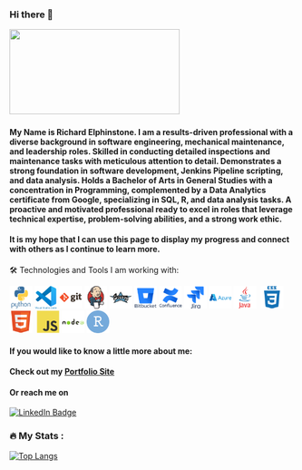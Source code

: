 ### Hi there 👋  
<div align="left">
  <img src="https://media.giphy.com/media/bcKmIWkUMCjVm/giphy.gif" width="300" height="150"/>  
</div>

#### My Name is Richard Elphinstone. I am a results-driven professional with a diverse background in software engineering, mechanical maintenance, and leadership roles. Skilled in conducting detailed inspections and maintenance tasks with meticulous attention to detail. Demonstrates a strong foundation in software development, Jenkins Pipeline scripting, and data analysis. Holds a Bachelor of Arts in General Studies with a concentration in Programming, complemented by a Data Analytics certificate from Google, specializing in SQL, R, and data analysis tasks. A proactive and motivated professional ready to excel in roles that leverage technical expertise, problem-solving abilities, and a strong work ethic.
#### It is my hope that I can use this page to display my progress and connect with others as I continue to learn more.

 
:hammer_and_wrench: Technologies and Tools I am working with:  
<div>
  <img src="https://github.com/devicons/devicon/blob/master/icons/python/python-original-wordmark.svg" title="Python" **alt="Python" width="40" height="40"/>
  <img src="https://github.com/devicons/devicon/blob/master/icons/vscode/vscode-original-wordmark.svg" title="Visual Studio Code" **alt="Visual Studio Code" width="40" height="40"/>
  <img src="https://github.com/devicons/devicon/blob/master/icons/git/git-original-wordmark.svg" title="Git" **alt="Git" width="40" height="40"/>
  <img src="https://github.com/devicons/devicon/blob/master/icons/jenkins/jenkins-original.svg" title="Jenkins" **alt="Jenkins" width="40" height="40"/>
  <img src="https://github.com/devicons/devicon/blob/master/icons/groovy/groovy-original.svg" title="Groovy" **alt="Groovy" width="40" height="40"/>
  <img src="https://github.com/devicons/devicon/blob/master/icons/bitbucket/bitbucket-original-wordmark.svg" title="BitBucket" **alt="BitBucket" width="40" height="40"/>
  <img src="https://github.com/devicons/devicon/blob/master/icons/confluence/confluence-original-wordmark.svg" title="Confluence" **alt="Confluence" width="40" height="40"/>
  <img src="https://github.com/devicons/devicon/blob/master/icons/jira/jira-original-wordmark.svg" title="Jira" **alt="Jira" width="40" height="40"/>
  <img src="https://github.com/devicons/devicon/blob/master/icons/azure/azure-original-wordmark.svg" title="Azure" **alt="Azure" width="40" height="40"/>
  <img src="https://github.com/devicons/devicon/blob/master/icons/java/java-original-wordmark.svg" title="Java" alt="Java" width="40" height="40"/>&nbsp;
  <img src="https://github.com/devicons/devicon/blob/master/icons/css3/css3-plain-wordmark.svg"  title="CSS3" alt="CSS" width="40" height="40"/>&nbsp;
  <img src="https://github.com/devicons/devicon/blob/master/icons/html5/html5-original.svg" title="HTML5" alt="HTML" width="40" height="40"/>&nbsp;
  <img src="https://github.com/devicons/devicon/blob/master/icons/javascript/javascript-original.svg" title="JavaScript" alt="JavaScript" width="40" 
  <img src="https://github.com/devicons/devicon/blob/master/icons/cplusplus/cplusplus-line.svg" title="C++" **alt="C++" width="40" height="40"/>
  <img src="https://github.com/devicons/devicon/blob/master/icons/nodejs/nodejs-original-wordmark.svg" title="NodeJS" alt="NodeJS" width="40" height="40"/>
  <img src="https://github.com/devicons/devicon/blob/master/icons/rstudio/rstudio-original.svg" title="RStudio" **alt="RStudio" width="40" height="40"/>
  &nbsp;
  
  
  
  








</div>

#### If you would like to know a little more about me:
#### Check out my [Portfolio Site][portfolio]
#### Or reach me on 
<a href="https://www.linkedin.com/in/richard-elphinstone">
    <img src="https://img.shields.io/badge/LinkedIn-blue?style=for-the-badge&logo=linkedin&logoColor=white" alt="LinkedIn Badge"/>
</a>
  


[portfolio]: https://elphinstonerf.github.io/Portfolio/

### :fire: My Stats :
[![Top Langs](https://github-readme-stats.vercel.app/api/top-langs/?username=elphinstonerf)](https://github.com/elphinstonerf/github-readme-stats)





